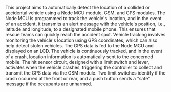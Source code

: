 This project aims to automatically detect the location of a collided or accidental
vehicle using a Node MCU module, GSM, and GPS modules. The Node MCU is programmed
to track the vehicle's location, and in the event of an accident, it transmits an alert message
with the vehicle's position, i.e., latitude and longitude, to a designated mobile phone. This
ensures that rescue teams can quickly reach the accident spot. Vehicle tracking involves
monitoring the vehicle's location using GPS coordinates, which can also help detect stolen
vehicles. The GPS data is fed to the Node MCU and displayed on an LCD. The vehicle is
continuously tracked, and in the event of a crash, location information is automatically sent to
the concerned mobile. The hit sensor circuit, designed with a limit switch and lever, activates
when the vehicle crashes, triggering the controller to collect and transmit the GPS data via the
GSM module. Two limit switches identify if the crash occurred at the front or rear, and a push
button sends a "safe" message if the occupants are unharmed.
